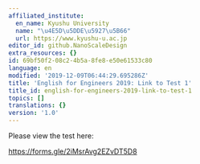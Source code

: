 ```yaml
---
affiliated_institute:
  en_name: Kyushu University
  name: "\u4E5D\u5DDE\u5927\u5B66"
  url: https://www.kyushu-u.ac.jp
editor_id: github.NanoScaleDesign
extra_resources: {}
id: 69bf50f2-08c2-4b5a-8fe8-e50e61533c80
language: en
modified: '2019-12-09T06:44:29.695286Z'
title: 'English for Engineers 2019: Link to Test 1'
title_id: english-for-engineers-2019-link-to-test-1
topics: []
translations: {}
version: '1.0'
---
```


Please view the test here:

https://forms.gle/2iMsrAvg2EZvDT5D8
